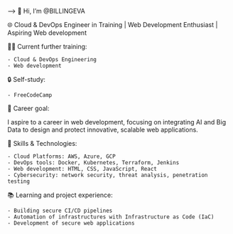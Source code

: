 -->
👋 Hi, I’m @BILLINGEVA 

🌐 Cloud & DevOps Engineer in Training | Web Development Enthusiast | Aspiring Web development

👨‍🎓 Current further training:

	- Cloud & DevOps Engineering
	- Web development

🔒 Self-study:

	- FreeCodeCamp

💼 Career goal:

I aspire to a career in web development, focusing on integrating AI and Big Data to design      and protect innovative, scalable web applications.

🚀 Skills & Technologies:

	- Cloud Platforms: AWS, Azure, GCP
	- DevOps tools: Docker, Kubernetes, Terraform, Jenkins
	- Web development: HTML, CSS, JavaScript, React
	- Cybersecurity: network security, threat analysis, penetration testing

📚 Learning and project experience:

	- Building secure CI/CD pipelines
	- Automation of infrastructures with Infrastructure as Code (IaC)
	- Development of secure web applications

  
